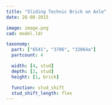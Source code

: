 ```yaml
---
title: "Sliding Technic Brick on Axle"
date: 26-08-2015

image: image.png
cad: model.ldr

taxonomy:
  part: ["6541", "3706", "32064a"]
  partcount: 4

  width: [4, stud]
  depth: [2, stud]
  height: [1, brick]

  function: stud_shift
  stud_shift_length: flex
---
```

